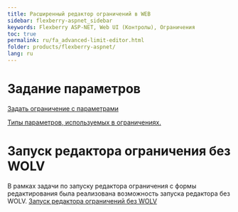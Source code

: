 ```yaml
---
title: Расширенный редактор ограничений в WEB
sidebar: flexberry-aspnet_sidebar
keywords: Flexberry ASP-NET, Web UI (Контролы), Ограничения
toc: true
permalink: ru/fa_advanced-limit-editor.html
folder: products/flexberry-aspnet/
lang: ru
---
```


# Задание параметров
[Задать ограничение с параметрами](limit-with-parameters-for-user.html) 

[Типы параметров, используемых в ограничениях.](advanced-limit-editor-parameters.html)

# Запуск редактора ограничения без WOLV
В рамках задачи по запуску редактора ограничения с формы редактирования была реализована возможность запуска редактора без WOLV. [Запуск редактора ограничений без WOLV](limit-editor-without-w-o-l-v.html)



